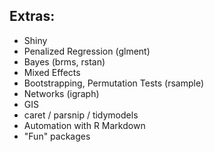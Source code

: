 <!--

## Fall 2019

|Week|Date|Topic|Instructor|Notes|
|-|-|-|-|-|
|1|September 5|Introduction|Nuvan||
|2|September 12|Workflows|Lorin||
|3|September 19|Data Transformations|Matt||
|4|September 26|Exploratory Data Analysis|Nuvan||
|5|October 3|Strings and Factors|Lorin||
|6|October 10|Merge and Reshaping|Matt||
| |October 17|FALL BREAK|||
|7|October 24|Reproducible Reports|~~Nuvan~~ Matt||
|8|October 31|Functions and Conditionals|Lorin||
|9|November 7|Loops and Error Handling|~~Matt~~ Nuvan||
|10|November 14|Models|Matt||

## Spring 2020 (Draft)

|Week|Date|Topic|Instructor|Notes|
|-|-|-|-|-|
|1|January 23|Introduction|Matt||
|2|January 30|Workflows|Lorin|Matt Out|
|3|February 6|Data Transformations|Nuvan||
|4|February 13|Exploratory Data Analysis|Matt||
| |February 20|CONDITION 2 - Winter Weather|||
|5|February 27|Strings and Factors|Nuvan||
|6|March 5|Merge and Reshaping|Lorin||
| |March 12|SPRING BREAK|||
| |March 19|SPRING BREAK EXTENDED - COVID19|||
|7|March 26|Reproducible Reports|Matt||
|8|April 2|Functions and Conditionals|Lorin||
|9|April 9|Loops and Error Handling|Nuvan||
|10|April 16|Models|Matt||
-->
## Extras:
* Shiny
* Penalized Regression (glment)
* Bayes (brms, rstan)
* Mixed Effects
* Bootstrapping, Permutation Tests (rsample)
* Networks (igraph)
* GIS
* caret / parsnip / tidymodels
* Automation with R Markdown
* "Fun" packages
